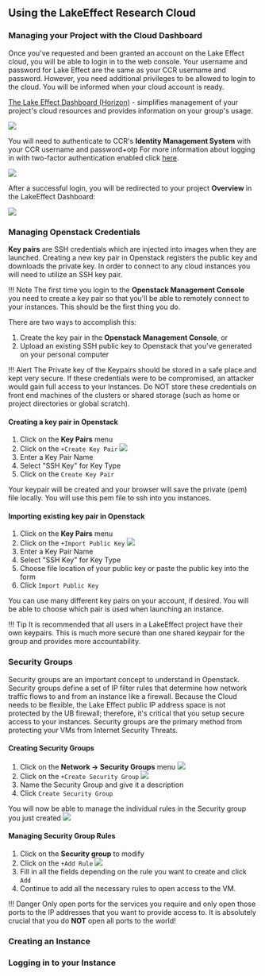## Using the LakeEffect Research Cloud

### Managing your Project with the Cloud Dashboard

Once you've requested and been granted an account on the Lake Effect cloud, you will be able to login in to the web console.
Your username and password for Lake Effect are the same as your CCR username and password.  However, you need additional 
privileges to be allowed to login to the cloud.  You will be informed when your cloud account is ready.

[The Lake Effect Dashboard (Horizon)](https://dashboard.cloud.ccr.buffalo.edu) - simplifies management of your project's cloud resources and provides information on your group's usage.

![](../images/cloud/openid.png)


You will need to authenticate to CCR's **Identity Management System** with your CCR username and password+otp
For more information about logging in with two-factor authentication enabled click [here](../2fa.md).

![](../images/cloud/ccridm.png)


After a successful login, you will be redirected to your project **Overview** in the LakeEffect Dashboard:

![](../images/cloud/dashboard-1.png)


### Managing Openstack Credentials

**Key pairs** are SSH credentials which are injected into images when they are launched.  Creating a new key pair in Openstack registers the public key and downloads the private key.  In order to connect to any cloud instances you will need to utilize an SSH key pair.  

!!! Note
    The first time you login to the  **Openstack Management Console** you need to create a key pair so that you'll be able to remotely connect to your instances. This should be the first thing you do.

There are two ways to accomplish this:

1. Create the key pair in the **Openstack Management Console**, or  
2. Upload an existing SSH public key to Openstack that you've generated on your personal computer  

!!! Alert
    The Private key of the Keypairs should be stored in a safe place and kept very secure.
    If these credentials were to be compromised, an attacker would gain full access to your Instances. 
    Do NOT store these credentials on front end machines of the clusters or shared storage 
    (such as home or project directories or global scratch).

#### Creating a key pair in Openstack

1. Click on the **Key Pairs** menu
2. Click on the `+Create Key Pair`
![](../images/cloud/keypair-create.png)
3. Enter a Key Pair Name 
4. Select "SSH Key" for Key Type
5. Click on the `Create Key Pair`

Your keypair will be created and your browser will save the private (pem) file locally.
You will use this pem file to ssh into you instances. 

#### Importing existing key pair in Openstack

1. Click on the **Key Pairs** menu
2. Click on the `+Import Public Key`
![](../images/cloud/keypair-import.png)
3. Enter a Key Pair Name 
4. Select "SSH Key" for Key Type
5. Choose file location of your public key or paste the public key into the form
6. Click `Import Public Key`

You can use many different key pairs on your account, if desired. You will be able to choose which pair is used when launching an instance.

!!! Tip
    It is recommended that all users in a LakeEffect project have their own keypairs.
    This is much more secure than one shared keypair for the group and provides more
    accountability. 

### Security Groups

Security groups are an important concept to understand in Openstack.  Security groups define a set of IP filter rules that determine how network traffic flows to and from an instance like a firewall. Because the Cloud needs to be flexible, the Lake Effect public IP address space is not protected by the UB firewall; therefore, it's critical that you setup secure access to your instances. Security groups are the primary method from protecting your VMs from Internet Security Threats. 

#### Creating Security Groups

1. Click on the **Network -> Security Groups** menu
![](../images/cloud/security-groups.png)
2. Click on the `+Create Security Group`
![](../images/cloud/create-sg.png)
3. Name the Security Group and give it a description
4. Click `Create Security Group`

You will now be able to manage the individual rules in the Security group you just created
![](../images/cloud/manage-sg.png)


#### Managing Security Group Rules

1. Click on the **Security group** to modify
2. Click on the `+Add Rule`
![](../images/cloud/add-sg-rule.png)
3. Fill in all the fields depending on the rule you want to create and click `Add`
4. Continue to add all the necessary rules to open access to the VM.

!!! Danger
    Only open ports for the services you require and only open those ports to the IP addresses that you want to provide access to.
    It is absolutely crucial that you do **NOT** open all ports to the world!


### Creating an Instance

### Logging in to your Instance

